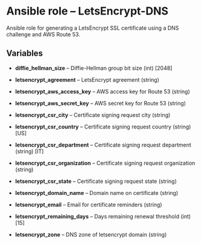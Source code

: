 # Ansible role – LetsEncrypt-DNS

Ansible role for generating a LetsEncrypt SSL certificate using a DNS challenge and AWS Route 53.


## Variables

* **diffie\_hellman\_size** – Diffie-Hellman group bit size (int) [2048]

* **letsencrypt\_agreement** – LetsEncrypt agreement (string)

* **letsencrypt\_aws\_access\_key** – AWS access key for Route 53 (string)

* **letsencrypt\_aws\_secret\_key** – AWS secret key for Route 53 (string)

* **letsencrypt\_csr\_city** – Certificate signing request city (string)

* **letsencrypt\_csr\_country** – Certificate signing request country (string) [US]

* **letsencrypt\_csr\_department** – Certificate signing request department (string) [IT]

* **letsencrypt\_csr\_organization** – Certificate signing request organization (string)

* **letsencrypt\_csr\_state** – Certificate signing request state (string)

* **letsencrypt\_domain\_name** –  Domain name on certificate (string)

* **letsencrypt\_email** – Email for certificate reminders (string)

* **letsencrypt\_remaining\_days** – Days remaining renewal threshold (int) [15]

* **letsencrypt\_zone** – DNS zone of letsencrypt domain (string)
